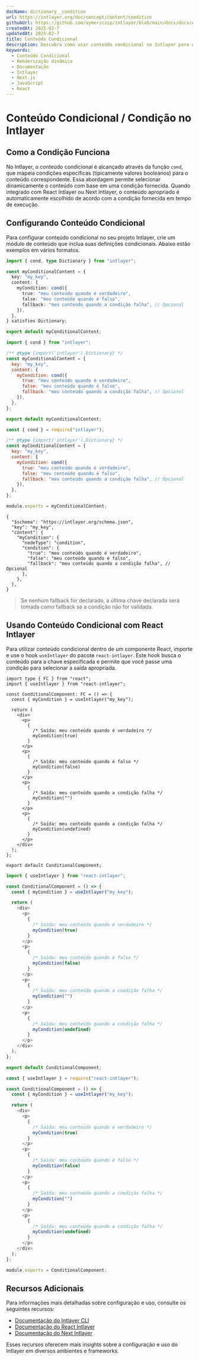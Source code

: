 ```yaml
---
docName: dictionary__condition
url: https://intlayer.org/doc/concept/content/condition
githubUrl: https://github.com/aymericzip/intlayer/blob/main/docs/docs/en/dictionary/condition.md
createdAt: 2025-02-7
updatedAt: 2025-02-7
title: Conteúdo Condicional
description: Descubra como usar conteúdo condicional no Intlayer para exibir dinamicamente conteúdo baseado em condições específicas. Siga esta documentação para implementar condições de forma eficiente no seu projeto.
keywords:
  - Conteúdo Condicional
  - Renderização dinâmica
  - Documentação
  - Intlayer
  - Next.js
  - JavaScript
  - React
---
```


# Conteúdo Condicional / Condição no Intlayer

## Como a Condição Funciona

No Intlayer, o conteúdo condicional é alcançado através da função `cond`, que mapeia condições específicas (tipicamente valores booleanos) para o conteúdo correspondente. Essa abordagem permite selecionar dinamicamente o conteúdo com base em uma condição fornecida. Quando integrado com React Intlayer ou Next Intlayer, o conteúdo apropriado é automaticamente escolhido de acordo com a condição fornecida em tempo de execução.

## Configurando Conteúdo Condicional

Para configurar conteúdo condicional no seu projeto Intlayer, crie um módulo de conteúdo que inclua suas definições condicionais. Abaixo estão exemplos em vários formatos.

```typescript fileName="**/*.content.ts" contentDeclarationFormat="typescript"
import { cond, type Dictionary } from "intlayer";

const myConditionalContent = {
  key: "my_key",
  content: {
    myCondition: cond({
      true: "meu conteúdo quando é verdadeiro",
      false: "meu conteúdo quando é falso",
      fallback: "meu conteúdo quando a condição falha", // Opcional
    }),
  },
} satisfies Dictionary;

export default myConditionalContent;
```

```javascript fileName="**/*.content.mjs" contentDeclarationFormat="esm"
import { cond } from "intlayer";

/** @type {import('intlayer').Dictionary} */
const myConditionalContent = {
  key: "my_key",
  content: {
    myCondition: cond({
      true: "meu conteúdo quando é verdadeiro",
      false: "meu conteúdo quando é falso",
      fallback: "meu conteúdo quando a condição falha", // Opcional
    }),
  },
};

export default myConditionalContent;
```

```javascript fileName="**/*.content.cjs" contentDeclarationFormat="commonjs"
const { cond } = require("intlayer");

/** @type {import('intlayer').Dictionary} */
const myConditionalContent = {
  key: "my_key",
  content: {
    myCondition: cond({
      true: "meu conteúdo quando é verdadeiro",
      false: "meu conteúdo quando é falso",
      fallback: "meu conteúdo quando a condição falha", // Opcional
    }),
  },
};

module.exports = myConditionalContent;
```

```json5 fileName="**/*.content.json" contentDeclarationFormat="json"
{
  "$schema": "https://intlayer.org/schema.json",
  "key": "my_key",
  "content": {
    "myCondition": {
      "nodeType": "condition",
      "condition": {
        "true": "meu conteúdo quando é verdadeiro",
        "false": "meu conteúdo quando é falso",
        "fallback": "meu conteúdo quando a condição falha", // Opcional
      },
    },
  },
}
```

> Se nenhum fallback for declarado, a última chave declarada será tomada como fallback se a condição não for validada.

## Usando Conteúdo Condicional com React Intlayer

Para utilizar conteúdo condicional dentro de um componente React, importe e use o hook `useIntlayer` do pacote `react-intlayer`. Este hook busca o conteúdo para a chave especificada e permite que você passe uma condição para selecionar a saída apropriada.

```tsx fileName="**/*.tsx" codeFormat="typescript"
import type { FC } from "react";
import { useIntlayer } from "react-intlayer";

const ConditionalComponent: FC = () => {
  const { myCondition } = useIntlayer("my_key");

  return (
    <div>
      <p>
        {
          /* Saída: meu conteúdo quando é verdadeiro */
          myCondition(true)
        }
      </p>
      <p>
        {
          /* Saída: meu conteúdo quando é falso */
          myCondition(false)
        }
      </p>
      <p>
        {
          /* Saída: meu conteúdo quando a condição falha */
          myCondition("")
        }
      </p>
      <p>
        {
          /* Saída: meu conteúdo quando a condição falha */
          myCondition(undefined)
        }
      </p>
    </div>
  );
};

export default ConditionalComponent;
```

```javascript fileName="**/*.mjx" codeFormat="esm"
import { useIntlayer } from "react-intlayer";

const ConditionalComponent = () => {
  const { myCondition } = useIntlayer("my_key");

  return (
    <div>
      <p>
        {
          /* Saída: meu conteúdo quando é verdadeiro */
          myCondition(true)
        }
      </p>
      <p>
        {
          /* Saída: meu conteúdo quando é falso */
          myCondition(false)
        }
      </p>
      <p>
        {
          /* Saída: meu conteúdo quando a condição falha */
          myCondition("")
        }
      </p>
      <p>
        {
          /* Saída: meu conteúdo quando a condição falha */
          myCondition(undefined)
        }
      </p>
    </div>
  );
};

export default ConditionalComponent;
```

```javascript fileName="**/*.cjs" codeFormat="commonjs"
const { useIntlayer } = require("react-intlayer");

const ConditionalComponent = () => {
  const { myCondition } = useIntlayer("my_key");

  return (
    <div>
      <p>
        {
          /* Saída: meu conteúdo quando é verdadeiro */
          myCondition(true)
        }
      </p>
      <p>
        {
          /* Saída: meu conteúdo quando é falso */
          myCondition(false)
        }
      </p>
      <p>
        {
          /* Saída: meu conteúdo quando a condição falha */
          myCondition("")
        }
      </p>
      <p>
        {
          /* Saída: meu conteúdo quando a condição falha */
          myCondition(undefined)
        }
      </p>
    </div>
  );
};

module.exports = ConditionalComponent;
```

## Recursos Adicionais

Para informações mais detalhadas sobre configuração e uso, consulte os seguintes recursos:

- [Documentação do Intlayer CLI](https://github.com/aymericzip/intlayer/blob/main/docs/docs/pt/intlayer_cli.md)
- [Documentação do React Intlayer](https://github.com/aymericzip/intlayer/blob/main/docs/docs/pt/intlayer_with_create_react_app.md)
- [Documentação do Next Intlayer](https://github.com/aymericzip/intlayer/blob/main/docs/docs/pt/intlayer_with_nextjs_15.md)

Esses recursos oferecem mais insights sobre a configuração e uso do Intlayer em diversos ambientes e frameworks.
